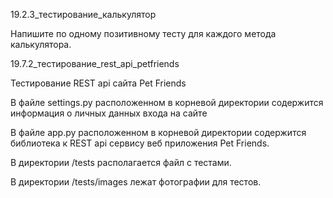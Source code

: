 19.2.3_тестирование_калькулятор

Напишите по одному позитивному тесту для каждого метода калькулятора.

19.7.2_тестирование_rest_api_petfriends

Тестирование REST api сайта Pet Friends


В файле settings.py расположенном в корневой директории содержится информация о личных данных входа на сайте

В файле app.py расположенном в корневой директории содержится библиотека к REST api сервису веб приложения Pet Friends.

В директории /tests располагается файл с тестами.

В директории /tests/images лежат фотографии для тестов.
